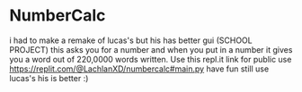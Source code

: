 # NumberCalc
i had to make a remake of lucas's but his has better gui 
(SCHOOL PROJECT)
this asks you for a number and when you put in a number it gives you a word out of 220,0000 words written. 
Use this repl.it link for public use https://replit.com/@LachlanXD/numbercalc#main.py
have fun 
still use lucas's his is better
:)
